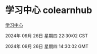 # 学习中心 colearnhub
[学习中心](http://219.139.198.207:56308/colearnhub/)

2024年 09月 26日 星期四 22:30:02 CST

2024年 09月 26日 星期四 14:30:02 GMT
